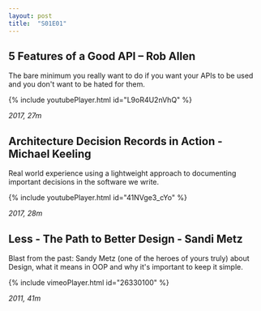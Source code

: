 ```yaml
---
layout: post
title:  "S01E01"
---
```


## 5 Features of a Good API – Rob Allen

The bare minimum you really want to do if you want your APIs to be used and you don't want to be hated for them.

{% include youtubePlayer.html id="L9oR4U2nVhQ" %}

*2017, 27m*

## Architecture Decision Records in Action - Michael Keeling

Real world experience using a lightweight approach to documenting important decisions in the software we write. 

{% include youtubePlayer.html id="41NVge3_cYo" %}

*2017, 28m*

## Less - The Path to Better Design - Sandi Metz

Blast from the past: Sandy Metz (one of the heroes of yours truly) about Design, what it means in OOP and why it's important to keep it simple.

{% include vimeoPlayer.html id="26330100" %} 

*2011, 41m*
